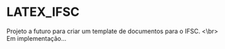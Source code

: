 <h1> LATEX_IFSC </h1>
<p>
Projeto a futuro para criar um template de documentos para o IFSC. <\br>
Em implementação...<br \ >
</p>
